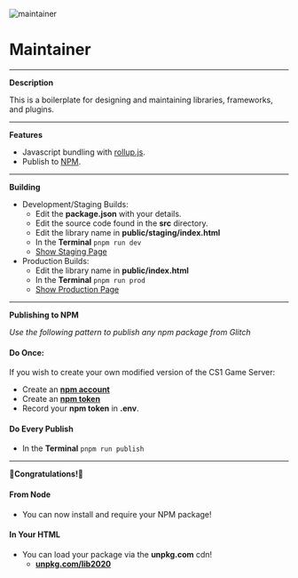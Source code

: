 ![maintainer](https://cdn.glitch.com/4e53cd53-db7a-4126-950a-47ec03902b02%2Fhacker.png?v=1591365090437)

# Maintainer
____
**Description**

This is a boilerplate for designing and maintaining libraries, frameworks, and plugins.
____

**Features**

- Javascript bundling with <a href="https://rollupjs.org/guide/en/" rel="noopener noreferrer">rollup.js</a>.
- Publish to <a href="https://docs.npmjs.com/cli/publish" rel="noopener noreferrer">NPM</a>.


___

**Building**

- Development/Staging Builds:
  - Edit the **package.json** with your details.
  - Edit the source code found in the **src** directory.
  - Edit the library name in **public/staging/index.html**
  - In the **Terminal** ```pnpm run dev```
  - <a href="https://maintainer.glitch.me/staging/" rel="noopener noreferrer">Show Staging Page</a>
- Production Builds:
  - Edit the library name in **public/index.html**
  - In the **Terminal** ```pnpm run prod```
  - <a href="https://maintainer.glitch.me" rel="noopener noreferrer">Show Production Page</a>


___

**Publishing to NPM**

*Use the following pattern to publish any npm package from Glitch*

#### Do Once:
If you wish to create your own modified version of the CS1 Game Server:
- Create an <a href="https://www.npmjs.com/" rel="noopener noreferrer ">**npm account**</a>
- Create an <a href="https://docs.npmjs.com/creating-and-viewing-authentication-tokens" rel="noopener noreferrer ">**npm token**</a>
- Record your **npm token** in **.env**.

#### Do Every Publish
- In the **Terminal** ```pnpm run publish```

___

**🎉Congratulations!🎉**

#### From Node
- You can now install and require your NPM package!

#### In Your HTML
- You can load your package via the **unpkg.com** cdn!
  - <a href="unpkg.com/lib2020" rel="noopener noreferrer ">**unpkg.com/lib2020**</a>


